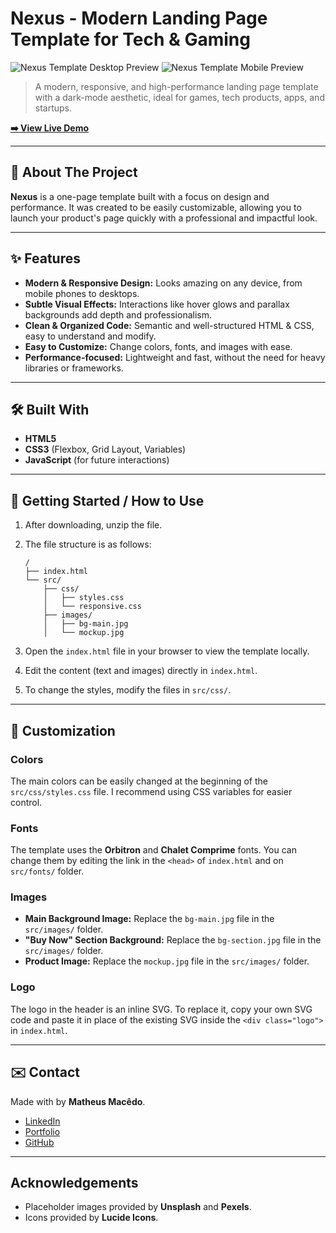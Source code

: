 # Nexus - Modern Landing Page Template for Tech & Gaming

![Nexus Template Desktop Preview](<./design/Nexus%20-%20Landing%20page%20preview%20(desktop).gif>)
![Nexus Template Mobile Preview](<./design/Nexus%20-%20Landing%20page%20preview%20(mobile).gif>)

> A modern, responsive, and high-performance landing page template with a dark-mode aesthetic, ideal for games, tech products, apps, and startups.

**[➡️ View Live Demo](https://YOUR-LINK-HERE.vercel.app/)**

---

## 🚀 About The Project

**Nexus** is a one-page template built with a focus on design and performance. It was created to be easily customizable, allowing you to launch your product's page quickly with a professional and impactful look.

---

## ✨ Features

- **Modern & Responsive Design:** Looks amazing on any device, from mobile phones to desktops.
- **Subtle Visual Effects:** Interactions like hover glows and parallax backgrounds add depth and professionalism.
- **Clean & Organized Code:** Semantic and well-structured HTML & CSS, easy to understand and modify.
- **Easy to Customize:** Change colors, fonts, and images with ease.
- **Performance-focused:** Lightweight and fast, without the need for heavy libraries or frameworks.

---

## 🛠️ Built With

- **HTML5**
- **CSS3** (Flexbox, Grid Layout, Variables)
- **JavaScript** (for future interactions)

---

## 📂 Getting Started / How to Use

1.  After downloading, unzip the file.
2.  The file structure is as follows:

    ```
    /
    ├── index.html
    └── src/
        ├── css/
        │   ├── styles.css
        │   └── responsive.css
        ├── images/
        │   ├── bg-main.jpg
        │   └── mockup.jpg

    ```

3.  Open the `index.html` file in your browser to view the template locally.
4.  Edit the content (text and images) directly in `index.html`.
5.  To change the styles, modify the files in `src/css/`.

---

## 🎨 Customization

### Colors

The main colors can be easily changed at the beginning of the `src/css/styles.css` file. I recommend using CSS variables for easier control.

### Fonts

The template uses the **Orbitron** and **Chalet Comprime** fonts. You can change them by editing the link in the `<head>` of `index.html` and on `src/fonts/` folder.

### Images

- **Main Background Image:** Replace the `bg-main.jpg` file in the `src/images/` folder.
- **"Buy Now" Section Background:** Replace the `bg-section.jpg` file in the `src/images/` folder.
- **Product Image:** Replace the `mockup.jpg` file in the `src/images/` folder.

### Logo

The logo in the header is an inline SVG. To replace it, copy your own SVG code and paste it in place of the existing SVG inside the `<div class="logo">` in `index.html`.

---

## ✉️ Contact

Made with by **Matheus Macêdo**.

- [LinkedIn](https://www.linkedin.com/in/matheus-lmacedo/)
- [Portfolio](https://matheus-lmacedo.vercel.app/)
- [GitHub](https://github.com/matheus-lmacedo/)

---

## Acknowledgements

- Placeholder images provided by **Unsplash** and **Pexels**.
- Icons provided by **Lucide Icons**.
